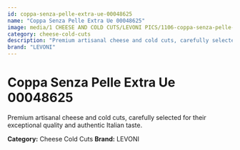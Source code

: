 ```yaml
---
id: coppa-senza-pelle-extra-ue-00048625
name: "Coppa Senza Pelle Extra Ue 00048625"
image: media/1 CHEESE AND COLD CUTS/LEVONI PICS/1106-coppa-senza-pelle-extra-ue-00048625.jpg
category: cheese-cold-cuts
description: "Premium artisanal cheese and cold cuts, carefully selected for their exceptional quality and authentic Italian taste."
brand: "LEVONI"
---
```


# Coppa Senza Pelle Extra Ue 00048625

Premium artisanal cheese and cold cuts, carefully selected for their exceptional quality and authentic Italian taste.

**Category:** Cheese Cold Cuts
**Brand:** LEVONI
